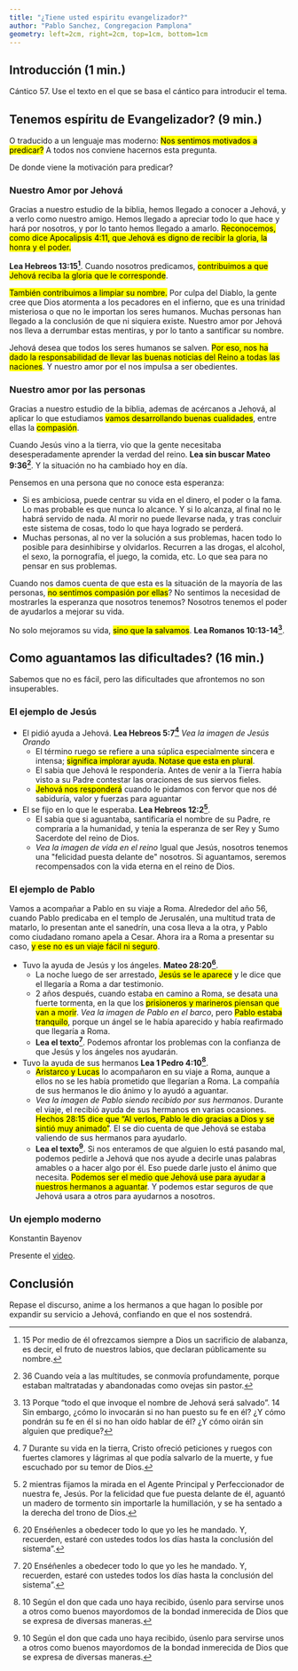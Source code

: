 ```yaml
---
title: "¿Tiene usted espiritu evangelizador?"
author: "Pablo Sanchez, Congregacion Pamplona"
geometry: left=2cm, right=2cm, top=1cm, bottom=1cm
---
```


<!--
{{{ Notas

Nota al orador: Ayude al auditorio a entender que la obra mas importante que se
esta llevando a cabo hoy es la evangelizacion. Muestre que centenares de miles
estan respondiendo a la invitacion de ser evangelizadores de tiempo completo.
Inste a todos a que emprendan la de tiempo completo si pueden, con la confianza
de que es obra de evangelizar la voluntad de Jehová y de que el los sostendra

* la obra mas importante que se esta llevando a cabo hoy es la evangelizacion
* esta obra es la voluntad de Jehová
* el nos sostendra

Estructura del discurso
=======================

1. Introducción
2. Tenemos espiritu de Evangelizador? De donde viene la motivacion para
   predicar?
3. Como nos ayuda Jehová a aguantar?
	* El ejemplo de Jesús
		* https://wol.jw.org/es/wol/d/r4/lp-s/1102007048
	* El ejemplo de Pablo
		* https://wol.jw.org/es/wol/d/r4/lp-s/2020642
	* Un ejemplo moderno si lo encuentro
4. Conclusion: Hagamos lo posible por expandir nuestro servicio a Jehová,
   confiando en que el nos sostendra

}}}
-->

Introducción (1 min.)
---------------------

Cántico 57. Use el texto en el que se basa el cántico para introducir el tema.

<!--
Noticias de la semana que pueden servirme. Estas tendran que cambiar cada vez
que presente el discurso.

* Esta semana hubo un intento de golpe de estado por parte del ejercito en
  Bolivia
-->

Tenemos espíritu de Evangelizador? (9 min.)
-------------------------------------------

O traducido a un lenguaje mas moderno: <mark>Nos sentimos motivados
a predicar?</mark> A todos nos conviene hacernos esta pregunta.

De donde viene la motivación para predicar?

### Nuestro Amor por Jehová

Gracias a nuestro estudio de la biblia, hemos llegado a conocer a Jehová,
y a verlo como nuestro amigo. Hemos llegado a apreciar todo lo que hace y hará
por nosotros, y por lo tanto hemos llegado a amarlo. <mark>Reconocemos, como dice
Apocalipsis 4:11, que Jehová es digno de recibir la gloria, la honra y el
poder.</mark>

**Lea Hebreos 13:15[^1]**. Cuando nosotros predicamos, <mark>contribuimos a que
Jehová reciba la gloria que le corresponde</mark>.

<mark>También contribuimos a limpiar su nombre.</mark> Por culpa del Diablo, la
gente cree que Dios atormenta a los pecadores en el infierno, que es una
trinidad misteriosa o que no le importan los seres humanos. Muchas personas han
llegado a la conclusión de que ni siquiera existe. Nuestro amor por Jehová nos
lleva a derrumbar estas mentiras, y por lo tanto a santificar su nombre.

Jehová desea que todos los seres humanos se salven. <mark>Por eso, nos ha dado
la responsabilidad de llevar las buenas noticias del Reino a todas las
naciones</mark>. Y nuestro amor por el nos impulsa a ser obedientes.

[^1]: 15 Por medio de él ofrezcamos siempre a Dios un sacrificio de alabanza,
es decir, el fruto de nuestros labios, que declaran públicamente su nombre.

### Nuestro amor por las personas

Gracias a nuestro estudio de la biblia, ademas de acércanos a Jehová, al
aplicar lo que estudiamos <mark>vamos desarrollando buenas cualidades</mark>,
entre ellas la <mark>compasión</mark>.

Cuando Jesús vino a la tierra, vio que la gente necesitaba desesperadamente
aprender la verdad del reino. **Lea sin buscar Mateo 9:36[^2]**. Y la situación
no ha cambiado hoy en día.

[^2]: 36 Cuando veía a las multitudes, se conmovía profundamente, porque
estaban maltratadas y abandonadas como ovejas sin pastor.

Pensemos en una persona que no conoce esta esperanza:

* Si es ambiciosa, puede centrar su vida en el dinero, el poder o la fama. Lo
  mas probable es que nunca lo alcance. Y si lo alcanza, al final no le habrá
  servido de nada. Al morir no puede llevarse nada, y tras concluir este
  sistema de cosas, todo lo que haya logrado se perderá.
* Muchas personas, al no ver la solución a sus problemas, hacen todo lo posible
  para desinhibirse y olvidarlos. Recurren a las drogas, el alcohol, el sexo,
  la pornografía, el juego, la comida, etc. Lo que sea para no pensar en sus
  problemas.

Cuando nos damos cuenta de que esta es la situación de la mayoría de las
personas, <mark>no sentimos compasión por ellas</mark>? No sentimos la
necesidad de mostrarles la esperanza que nosotros tenemos? Nosotros tenemos el
poder de ayudarlos a mejorar su vida.

No solo mejoramos su vida, <mark>sino que la salvamos</mark>. **Lea Romanos
10:13-14[^3]**.

[^3]: 13 Porque “todo el que invoque el nombre de Jehová será salvado”. 14 Sin
embargo, ¿cómo lo invocarán si no han puesto su fe en él? ¿Y cómo pondrán su fe
en él si no han oído hablar de él? ¿Y cómo oirán sin alguien que predique?

Como aguantamos las dificultades? (16 min.)
-------------------------------------------

Sabemos que no es fácil, pero las dificultades que afrontemos no son
insuperables.

### El ejemplo de Jesús

* El pidió ayuda a Jehová. **Lea Hebreos 5:7[^4]** *Vea la imagen de Jesús
  Orando*
	* El término ruego se refiere a una súplica especialmente sincera
	  e intensa; <mark>significa implorar ayuda. Notase que esta en
	  plural</mark>.
	* El sabia que Jehová le respondería. Antes de venir a la Tierra había
	  visto a su Padre contestar las oraciones de sus siervos fieles.
	* <mark>Jehová nos responderá</mark> cuando le pidamos con fervor que nos
	  dé sabiduría, valor y fuerzas para aguantar 
* El se fijo en lo que le esperaba. **Lea Hebreos 12:2[^5]**.
	* El sabia que si aguantaba, santificaría el nombre de su Padre, re
	  compraría a la humanidad, y tenia la esperanza de ser Rey y Sumo
	  Sacerdote del reino de Dios.
	* *Vea la imagen de vida en el reino* Igual que Jesús, nosotros tenemos una
	  "felicidad puesta delante de" nosotros. Si aguantamos, seremos
	  recompensados con la vida eterna en el reino de Dios.

[^4]: 7 Durante su vida en la tierra, Cristo ofreció peticiones y ruegos con
fuertes clamores y lágrimas al que podía salvarlo de la muerte, y fue escuchado
por su temor de Dios.

[^5]: 2 mientras fijamos la mirada en el Agente Principal y Perfeccionador de
nuestra fe, Jesús. Por la felicidad que fue puesta delante de él, aguantó un
madero de tormento sin importarle la humillación, y se ha sentado a la derecha
del trono de Dios.

### El ejemplo de Pablo

Vamos a acompañar a Pablo en su viaje a Roma. Alrededor del año 56, cuando
Pablo predicaba en el templo de Jerusalén, una multitud trata de matarlo, lo
presentan ante el sanedrín, una cosa lleva a la otra, y Pablo como ciudadano
romano apela a Cesar. Ahora ira a Roma a presentar su caso, <mark>y ese no es
un viaje fácil ni seguro</mark>.

* Tuvo la ayuda de Jesús y los ángeles. **Mateo 28:20[^6]**.
	* La noche luego de ser arrestado, <mark>Jesús se le aparece</mark> y le
	  dice que el llegaría a Roma a dar testimonio.
	* 2 años después, cuando estaba en camino a Roma, se desata una fuerte
	  tormenta, en la que los <mark>prisioneros y marineros piensan que van
	  a morir</mark>. *Vea la imagen de Pablo en el barco*, pero <mark>Pablo
	  estaba tranquilo</mark>, porque un ángel se le había aparecido y había
	  reafirmado que llegaría a Roma.
	* **Lea el texto[^6]**. Podemos afrontar los problemas con la confianza de
	  que Jesús y los ángeles nos ayudarán.
* Tuvo la ayuda de sus hermanos **Lea 1 Pedro 4:10[^7]**.
	* <mark>Aristarco y Lucas</mark> lo acompañaron en su viaje a Roma, aunque
	  a ellos no se les había prometido que llegarían a Roma. La compañía de
	  sus hermanos le dio ánimo y lo ayudó a aguantar.
	* *Vea la imagen de Pablo siendo recibido por sus hermanos*. Durante el
	  viaje, el recibió ayuda de sus hermanos en varias ocasiones. <mark>Hechos
	  28:15 dice que “Al verlos, Pablo le dio gracias a Dios y se sintió muy
	  animado”</mark>. El se dio cuenta de que Jehová se estaba valiendo de sus
	  hermanos para ayudarlo.
	* **Lea el texto[^7]**. Si nos enteramos de que alguien lo está pasando
	  mal, podemos pedirle a Jehová que nos ayude a decirle unas palabras
	  amables o a hacer algo por él. Eso puede darle justo el ánimo que
	  necesita. <mark>Podemos ser el medio que Jehová use para ayudar
	  a nuestros hermanos a aguantar</mark>. Y podemos estar seguros de que
	  Jehová usara a otros para ayudarnos a nosotros.

[^6]: 20 Enséñenles a obedecer todo lo que yo les he mandado. Y, recuerden,
estaré con ustedes todos los días hasta la conclusión del sistema”.

[^7]: 10 Según el don que cada uno haya recibido, úsenlo para servirse unos
a otros como buenos mayordomos de la bondad inmerecida de Dios que se expresa
de diversas maneras.

### Un ejemplo moderno

Konstantin Bayenov

Presente el
[video](https://www.jw.org/es/biblioteca/videos/#es/mediaitems/VODIntExpEndurance/pub-jwbcov20_17_VIDEO).

Conclusión
----------

Repase el discurso, anime a los hermanos a que hagan lo posible por expandir su
servicio a Jehová, confiando en que el nos sostendrá.

<!-- {{{ Vim
vim: conceallevel=0 : foldmethod=marker: spell: spelllang=es_es :
}}} -->
